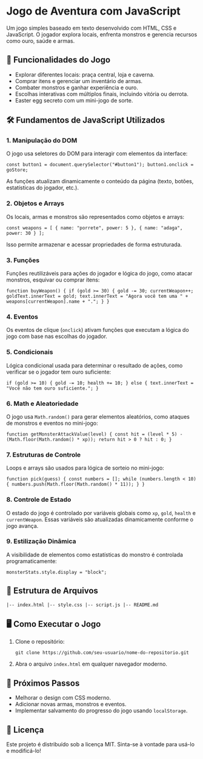 Jogo de Aventura com JavaScript
===============================

Um jogo simples baseado em texto desenvolvido com HTML, CSS e JavaScript. O jogador explora locais, enfrenta monstros e gerencia recursos como ouro, saúde e armas.

🚀 Funcionalidades do Jogo
--------------------------

-   Explorar diferentes locais: praça central, loja e caverna.
-   Comprar itens e gerenciar um inventário de armas.
-   Combater monstros e ganhar experiência e ouro.
-   Escolhas interativas com múltiplos finais, incluindo vitória ou derrota.
-   Easter egg secreto com um mini-jogo de sorte.

🛠️ Fundamentos de JavaScript Utilizados
----------------------------------------

### 1\. **Manipulação do DOM**

O jogo usa seletores do DOM para interagir com elementos da interface:


`const button1 = document.querySelector("#button1");
button1.onclick = goStore;`

As funções atualizam dinamicamente o conteúdo da página (texto, botões, estatísticas do jogador, etc.).

### 2\. **Objetos e Arrays**

Os locais, armas e monstros são representados como objetos e arrays:


`const weapons = [
  { name: "porrete", power: 5 },
  { name: "adaga", power: 30 }
];`

Isso permite armazenar e acessar propriedades de forma estruturada.

### 3\. **Funções**

Funções reutilizáveis para ações do jogador e lógica do jogo, como atacar monstros, esquivar ou comprar itens:

`function buyWeapon() {
  if (gold >= 30) {
    gold -= 30;
    currentWeapon++;
    goldText.innerText = gold;
    text.innerText = "Agora você tem uma " + weapons[currentWeapon].name + ".";
  }
}`

### 4\. **Eventos**

Os eventos de clique (`onclick`) ativam funções que executam a lógica do jogo com base nas escolhas do jogador.

### 5\. **Condicionais**

Lógica condicional usada para determinar o resultado de ações, como verificar se o jogador tem ouro suficiente:

`if (gold >= 10) {
  gold -= 10;
  health += 10;
} else {
  text.innerText = "Você não tem ouro suficiente.";
}`

### 6\. **Math e Aleatoriedade**

O jogo usa `Math.random()` para gerar elementos aleatórios, como ataques de monstros e eventos no mini-jogo:

`function getMonsterAttackValue(level) {
  const hit = (level * 5) - (Math.floor(Math.random() * xp));
  return hit > 0 ? hit : 0;
}`

### 7\. **Estruturas de Controle**

Loops e arrays são usados para lógica de sorteio no mini-jogo:


`function pick(guess) {
  const numbers = [];
  while (numbers.length < 10) {
    numbers.push(Math.floor(Math.random() * 11));
  }
}`

### 8\. **Controle de Estado**

O estado do jogo é controlado por variáveis globais como `xp`, `gold`, `health` e `currentWeapon`. Essas variáveis são atualizadas dinamicamente conforme o jogo avança.

### 9\. **Estilização Dinâmica**

A visibilidade de elementos como estatísticas do monstro é controlada programaticamente:



`monsterStats.style.display = "block";`

📂 Estrutura de Arquivos
------------------------



`|-- index.html
|-- style.css
|-- script.js
|-- README.md`

🖥️ Como Executar o Jogo
------------------------

1.  Clone o repositório:   

    `git clone https://github.com/seu-usuario/nome-do-repositorio.git`

2.  Abra o arquivo `index.html` em qualquer navegador moderno.

🌟 Próximos Passos
------------------

-   Melhorar o design com CSS moderno.
-   Adicionar novas armas, monstros e eventos.
-   Implementar salvamento do progresso do jogo usando `localStorage`.

📝 Licença
----------

Este projeto é distribuído sob a licença MIT. Sinta-se à vontade para usá-lo e modificá-lo!
